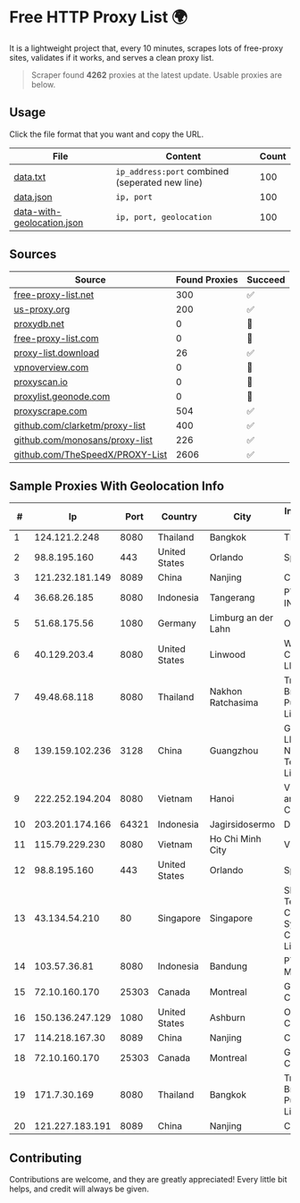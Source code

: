 
# Free HTTP Proxy List 🌍

It is a lightweight project that, every 10 minutes, scrapes lots of free-proxy sites, validates if it works, and serves a clean proxy list.


> Scraper found **4262** proxies at the latest update. Usable proxies are below.

## Usage

Click the file format that you want and copy the URL.


|File|Content|Count|
|----|-------|-----|
|[data.txt](https://raw.githubusercontent.com/themiralay/Proxy-List-World/master/data.txt)|`ip_address:port` combined (seperated new line)|100|
|[data.json](https://raw.githubusercontent.com/themiralay/Proxy-List-World/master/data.json)|`ip, port`|100|
|[data-with-geolocation.json](https://raw.githubusercontent.com/themiralay/Proxy-List-World/master/data-with-geolocation.json)|`ip, port, geolocation`|100|

## Sources

|Source|Found Proxies|Succeed|
|------|-------------|-------|
|[free-proxy-list.net](https://free-proxy-list.net)|300|✅|
|[us-proxy.org](https://www.us-proxy.org)|200|✅|
|[proxydb.net](http://proxydb.net)|0|🚫|
|[free-proxy-list.com](https://free-proxy-list.com/?page=&port=&type%5B%5D=http&type%5B%5D=https&up_time=0&search=Search)|0|🚫|
|[proxy-list.download](https://www.proxy-list.download/HTTP)|26|✅|
|[vpnoverview.com](https://vpnoverview.com/privacy/anonymous-browsing/free-proxy-servers)|0|🚫|
|[proxyscan.io](https://www.proxyscan.io)|0|🚫|
|[proxylist.geonode.com](https://proxylist.geonode.com/api/proxy-list?limit=300&page=1&sort_by=lastChecked&sort_type=desc&protocols=http,https)|0|🚫|
|[proxyscrape.com](https://api.proxyscrape.com/v2/?request=displayproxies&protocol=http&timeout=10000&country=all&ssl=all&anonymity=all)|504|✅|
|[github.com/clarketm/proxy-list](https://raw.githubusercontent.com/clarketm/proxy-list/master/proxy-list-raw.txt)|400|✅|
|[github.com/monosans/proxy-list](https://raw.githubusercontent.com/monosans/proxy-list/main/proxies/http.txt)|226|✅|
|[github.com/TheSpeedX/PROXY-List](https://raw.githubusercontent.com/TheSpeedX/PROXY-List/master/http.txt)|2606|✅|


## Sample Proxies With Geolocation Info

|#|Ip|Port|Country|City|Internet Service Provider|
|-|--|----|-------|----|-------------------------|
|1|124.121.2.248|8080|Thailand|Bangkok|TRUEBB|
|2|98.8.195.160|443|United States|Orlando|Spectrum|
|3|121.232.181.149|8089|China|Nanjing|Chinanet|
|4|36.68.26.185|8080|Indonesia|Tangerang|PT. TELKOM INDONESIA|
|5|51.68.175.56|1080|Germany|Limburg an der Lahn|OVH SAS|
|6|40.129.203.4|8080|United States|Linwood|Windstream Communications LLC|
|7|49.48.68.118|8080|Thailand|Nakhon Ratchasima|Triple T Broadband Public Company Limited|
|8|139.159.102.236|3128|China|Guangzhou|Guangdong LITONG Network Technology Limited|
|9|222.252.194.204|8080|Vietnam|Hanoi|VietNam Post and Telecom Corporation|
|10|203.201.174.166|64321|Indonesia|Jagirsidosermo|DNET-SBY|
|11|115.79.229.230|8080|Vietnam|Ho Chi Minh City|VIETELftth|
|12|98.8.195.160|443|United States|Orlando|Spectrum|
|13|43.134.54.210|80|Singapore|Singapore|Shenzhen Tencent Computer Systems Company Limited|
|14|103.57.36.81|8080|Indonesia|Bandung|PT. Cemerlang Multimedia|
|15|72.10.160.170|25303|Canada|Montreal|GloboTech Communications|
|16|150.136.247.129|1080|United States|Ashburn|Oracle Corporation|
|17|114.218.167.30|8089|China|Nanjing|China Telecom|
|18|72.10.160.170|25303|Canada|Montreal|GloboTech Communications|
|19|171.7.30.169|8080|Thailand|Bangkok|Triple T Broadband Public Company Limited|
|20|121.227.183.191|8089|China|Nanjing|China Telecom|



## Contributing

Contributions are welcome, and they are greatly appreciated! Every
little bit helps, and credit will always be given.

